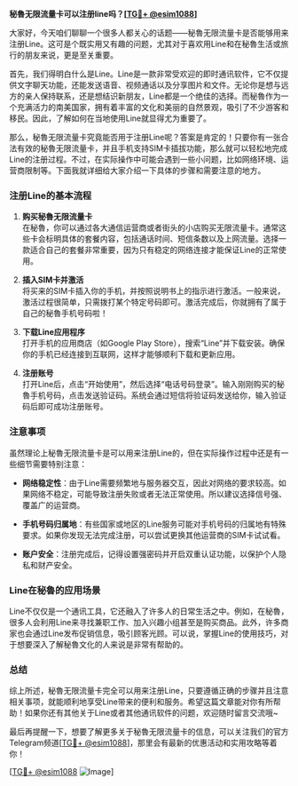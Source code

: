 **秘魯无限流量卡可以注册line吗？[[TG💪+ @esim1088](https://t.me/s/esim1088)]**

大家好，今天咱们聊聊一个很多人都关心的话题——秘魯无限流量卡是否能够用来注册Line。这可是个既实用又有趣的问题，尤其对于喜欢用Line和在秘魯生活或旅行的朋友来说，更是至关重要。

首先，我们得明白什么是Line。Line是一款非常受欢迎的即时通讯软件，它不仅提供文字聊天功能，还能发送语音、视频通话以及分享图片和文件。无论你是想与远方的亲人保持联系，还是想结识新朋友，Line都是一个绝佳的选择。而秘魯作为一个充满活力的南美国家，拥有着丰富的文化和美丽的自然景观，吸引了不少游客和移民。因此，了解如何在当地使用Line就显得尤为重要了。

那么，秘魯无限流量卡究竟能否用于注册Line呢？答案是肯定的！只要你有一张合法有效的秘魯无限流量卡，并且手机支持SIM卡插拔功能，那么就可以轻松地完成Line的注册过程。不过，在实际操作中可能会遇到一些小问题，比如网络环境、运营商限制等。下面我就详细给大家介绍一下具体的步骤和需要注意的地方。

### 注册Line的基本流程

1. **购买秘魯无限流量卡**  
   在秘魯，你可以通过各大通信运营商或者街头的小店购买无限流量卡。通常这些卡会标明具体的套餐内容，包括通话时间、短信条数以及上网流量。选择一款适合自己的套餐非常重要，因为只有稳定的网络连接才能保证Line的正常使用。

2. **插入SIM卡并激活**  
   将买来的SIM卡插入你的手机，并按照说明书上的指示进行激活。一般来说，激活过程很简单，只需拨打某个特定号码即可。激活完成后，你就拥有了属于自己的秘魯手机号码啦！

3. **下载Line应用程序**  
   打开手机的应用商店（如Google Play Store），搜索“Line”并下载安装。确保你的手机已经连接到互联网，这样才能够顺利下载和更新应用。

4. **注册账号**  
   打开Line后，点击“开始使用”，然后选择“电话号码登录”。输入刚刚购买的秘魯手机号码，点击发送验证码。系统会通过短信将验证码发送给你，输入验证码后即可成功注册账号。

### 注意事项

虽然理论上秘魯无限流量卡是可以用来注册Line的，但在实际操作过程中还是有一些细节需要特别注意：

- **网络稳定性**：由于Line需要频繁地与服务器交互，因此对网络的要求较高。如果网络不稳定，可能导致注册失败或者无法正常使用。所以建议选择信号强、覆盖广的运营商。

- **手机号码归属地**：有些国家或地区的Line服务可能对手机号码的归属地有特殊要求。如果你发现无法完成注册，可以尝试更换其他运营商的SIM卡试试看。

- **账户安全**：注册完成后，记得设置强密码并开启双重认证功能，以保护个人隐私和财产安全。

### Line在秘魯的应用场景

Line不仅仅是一个通讯工具，它还融入了许多人的日常生活之中。例如，在秘魯，很多人会利用Line来寻找兼职工作、加入兴趣小组甚至是购买商品。此外，许多商家也会通过Line发布促销信息，吸引顾客光顾。可以说，掌握Line的使用技巧，对于想要深入了解秘魯文化的人来说是非常有帮助的。

### 总结

综上所述，秘魯无限流量卡完全可以用来注册Line，只要遵循正确的步骤并且注意相关事项，就能顺利地享受Line带来的便利和服务。希望这篇文章能对你有所帮助！如果你还有其他关于Line或者其他通讯软件的问题，欢迎随时留言交流哦~

最后再提醒一下，想要了解更多关于秘魯无限流量卡的信息，可以关注我们的官方Telegram频道[[TG💪+ @esim1088](https://t.me/s/esim1088)]，那里会有最新的优惠活动和实用攻略等着你！

[[TG💪+ @esim1088](https://t.me/s/esim1088) ![Image](https://i.postimg.cc/4NQfJmqS/Snipaste-2025-05-13-00-14-12.png)]